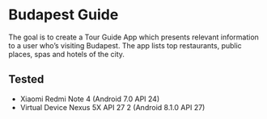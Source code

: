Budapest Guide
===================================

The goal is to create a Tour Guide App which presents relevant information to a user who’s visiting Budapest. The app lists top restaurants, public places, spas and hotels of the city. 

Tested
--------------

- Xiaomi Redmi Note 4 (Android 7.0 API 24)
- Virtual Device Nexus 5X API 27 2 (Android 8.1.0 API 27)
